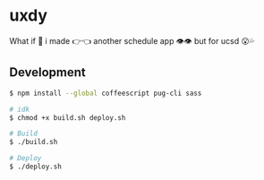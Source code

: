 # uxdy

What if 👀 i made 👉👈 another schedule app 👁👁 but for ucsd 😮💦

## Development

```sh
$ npm install --global coffeescript pug-cli sass

# idk
$ chmod +x build.sh deploy.sh

# Build
$ ./build.sh

# Deploy
$ ./deploy.sh
```
